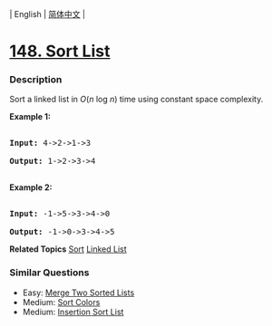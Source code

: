 | English | [简体中文](README.md) |

# [148. Sort List](https://leetcode-cn.com/problems/sort-list)
 ### Description
<p>Sort a linked list in <em>O</em>(<em>n</em> log <em>n</em>) time using constant space complexity.</p>

<p><strong>Example 1:</strong></p>

<pre>
<strong>Input:</strong> 4-&gt;2-&gt;1-&gt;3
<strong>Output:</strong> 1-&gt;2-&gt;3-&gt;4
</pre>

<p><strong>Example 2:</strong></p>

<pre>
<strong>Input:</strong> -1-&gt;5-&gt;3-&gt;4-&gt;0
<strong>Output:</strong> -1-&gt;0-&gt;3-&gt;4-&gt;5</pre>

**Related Topics**  [Sort](https://leetcode-cn.com/tag/sort) [Linked List](https://leetcode-cn.com/tag/linked-list) 

### Similar Questions
 - Easy:	[Merge Two Sorted Lists](https://leetcode-cn.com/problems/merge-two-sorted-lists) 
 - Medium:	[Sort Colors](https://leetcode-cn.com/problems/sort-colors) 
 - Medium:	[Insertion Sort List](https://leetcode-cn.com/problems/insertion-sort-list) 
